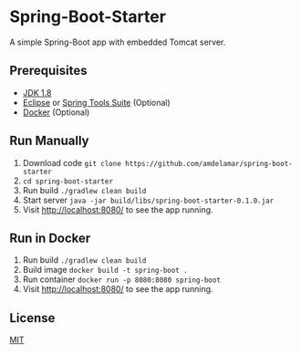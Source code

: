 # Spring-Boot-Starter

A simple Spring-Boot app with embedded Tomcat server.

## Prerequisites

* [JDK 1.8](https://www.java.com/en/download/faq/develop.xml)
* [Eclipse](https://eclipse.org/downloads/) or [Spring Tools Suite](https://spring.io/tools) (Optional)
* [Docker](https://docs.docker.com/engine/installation/) (Optional)

## Run Manually

1. Download code `git clone https://github.com/amdelamar/spring-boot-starter`
1. `cd spring-boot-starter`
1. Run build `./gradlew clean build`
1. Start server `java -jar build/libs/spring-boot-starter-0.1.0.jar`
1. Visit [http://localhost:8080/](http://localhost:8080/) to see the app running.

## Run in Docker

1. Run build `./gradlew clean build`
1. Build image `docker build -t spring-boot .`
1. Run container `docker run -p 8080:8080 spring-boot`
1. Visit [http://localhost:8080/](http://localhost:8080/) to see the app running.

## License

[MIT](/LICENSE)
